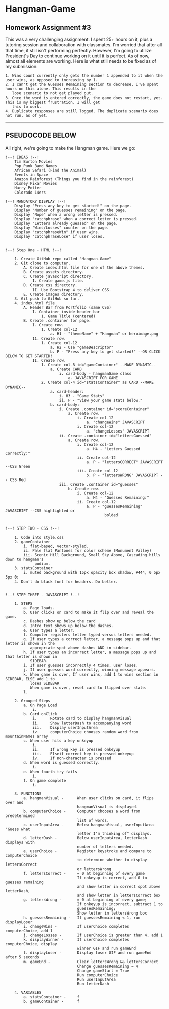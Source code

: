 # Hangman-Game
Homework Assignment #3
---
This was a very challenging assignment. I spent 25+ hours on it, plus a tutoring session and collaboration with classmates. I'm worried that after all that time, it still isn't performing perfectly. However, I'm going to utilize President's Day to continue working on it until it is perfect. As of now, almost all elements are working. Here is what still needs to be fixed as of my submission:

    1. Wins count currently only gets the number 1 appended to it when the user wins, as opposed to increasing by 1.
    2. I can't get the Guesses Remaining section to decrease. I've spent hours on this alone. This results in the
       lose scenario to not get played out. 
    3. Once the word is entered correctly, the game does not restart, yet. This is my biggest frustration. I will get
       this to work.
    4. Duplicate responses are still logged. The duplicate scenario does not run, as of yet.

---
PSEUDOCODE BELOW
---

All right, we're going to make the Hangman game. Here we go:

    !--! IDEAS !--!
        Tim Burton Movies
        Pop Punk Band Names
        African Safari (Find the Animal)
        Events in Space
        Amazon Rainforest (Things you find in the rainforest)
        Disney Pixar Movies
        Harry Potter
        Colorado 14ers
    
    !--! MANDATORY DISPLAY !--!
        Display "Press any key to get started!" on the page.
        Display "Number of guesses remaining" on the page.
        Display "Nope" when a wrong letter is pressed.
        Display "catchphrase" when a correct letter is pressed.
        Display "Letters already guessed" on the page.
        Display "Wins/Losses" counter on the page.
        Display "catchphraseWin" if user wins.
        Display "catchphraseLose" if user loses.


    !--! Step One - HTML !--! 
        
        1. Create GitHub repo called "Hangman-Game"
        2. Git clone to computer.
            A. Create index.html file for one of the above themes.
            B. Create assets directory.
            C. Create javascript directory.
                I. Create game.js file.
            D. Create css directory.
                II. Use Bootstrap 4 to deliver CSS.
            E. Create images directory.
        3. Git push to GitHub so far.
        4. index.html file
            A. Header Bar from Portfolio (same CSS)
                I. Container inside header bar
                    1. Game Title (centered)
            B. Create .container for page.
                I. Create row.
                    1. Create col-12
                        a. H1 - "themeName" + "Hangman" or heroimage.png
                11. Create row.
                    1. Create col-12
                        a. H2 - Use "gameDescriptor"
                        b. P - "Press any key to get started!" --OR CLICK BELOW TO GET STARTED!
                II. Create row.
                    1. Create col-8 id="gameContainer" --MAKE DYNAMIC--
                        a. Create CARD
                            i. card-body - hangmanGame class
                                a. JAVASCRIPT FOR GAME
                    2. Create col-4 id="statsContainer" as CARD --MAKE DYNAMIC--
                        a. card-header:
                            i. H3 - "Game Stats"
                            ii. P - "View your game stats below."
                        b. card-body:
                            i. Create .container id="scoreContainer"
                                a. Create row.
                                    i. Create col-12
                                        a. "changeWins" JAVASCRIPT
                                    i. Create col-12
                                        a. "changeLosses" JAVASCRIPT
                            ii. Create .container id="lettersGuessed"
                                a. Create row.
                                    i. Create col-12
                                        a. H4 - "Letters Guessed Correctly:"
                                    ii. Create col-12
                                        a. P - "lettersCORRECT" JAVASCRIPT --CSS Green
                                    iii. Create col-12
                                        b. P - "lettersWRONG" JAVASCRIPT -- CSS Red
                            iii. Create .container id="guesses"
                                b. Create row.
                                    i. Create col-12
                                        a. H4 - "Guesses Remaining:"
                                    ii. Create col-12
                                        a. P - "guessesRemaining" JAVASCRIPT --CSS highlighted or 
                                                bolded
            
        
    !--! STEP TWO - CSS !--!
        
        1. Code into style.css 
        2. gameContainer
            i. flat-based, vector-styled.
            ii. Pale flat Pantones for color scheme (Monument Valley)
            iii. Scenic Hill Background, Small Sky Above, Cascading hills down to hangman's 
                 podium.
        3. statsContainer
            i. muted background with 15px opacity box shadow, #444, 0 5px 5px 0;
        4. Don't do black font for headers. Do better.
    
    
    !--! STEP THREE - JAVASCRIPT !--!
    
        1. STEPS
            a. Page loads.
            b. User clicks on card to make it flip over and reveal the game.
            c. Dashes show up below the card
            d. Intro text shows up below the dashes.
            e. User types a letter.
            f. Computer registers letter typed versus letters needed.
            g. If user types a correct letter, a message pops up and that letter is shown in the 
               appropriate spot above dashes AND in sidebar.
            h. If user types an incorrect letter, a message pops up and that letter is shown in 
               SIDEBAR.
            i. If user guesses incorrectly 4 times, user loses.
            j. If user guesses word correctly, winning message appears.
            k. When game is over, If user wins, add 1 to wins section in SIDEBAR, ELSE add 1 to 
               loses SIDEBAR
               When game is over, reset card to flipped over state.
            l. 
        
        2. Grouped Steps
            a. On Page Load
                i.
            b. Card onClick
                i.      Rotate card to display hangmanVisual 
                ii.     Show letterDash to accompanying word
                iii.    Display userInputArea
                iv.     computerChoice chooses random word from mountainNames array
            c. When user hits a key onkeyup
                i. 
                ii.     If wrong key is pressed onkeyup
                iii.    Elseif correct key is pressed onkeyup
                iv.     If non-character is pressed
            d. When word is guessed correctly.
                i.
            e. When fourth try fails
                i.
            f. On game complete
                i. 

        3. FUNCTIONS
            a. hangmanVisual -      When user clicks on card, it flips over and 
                                    hangmanVisual is displayed.
            b. computerChoice -     Computer chooses a word from predetermined 
                                    list of words.
            c. userInputArea -      Below hangmanVisual, userInputArea "Guess what 
                                    letter I'm thinking of" displays.
            d. letterDash -         Below userInputArea, letterDash displays with 
                                    number of letters needed.
            e. userChoice -         Register keystroke and compare to computerChoice
                                    to determine whether to display lettersCorrect
                                    or lettersWrong
            f. lettersCorrect -     = 0 at beginning of every game
                                    If onkeyup is correct, add 0 to guesses remaining
                                    and show letter in correct spot above letterDash,
                                    and show letter in lettersCorrect box
            g. lettersWrong -       = 0 at beginning of every game;
                                    If onkeyup is incorrect, subtract 1 to
                                    guessesRemaining;
                                    Show letter in lettersWrong box
            h. guessesRemaining -   If guessesRemaining < 1, run displayLoser
            i. changeWins -         If userChoice completes computerChoice, add 1
            j. changeLosses -       If userChoice is greater than 4, add 1
            k. displayWinner -      If userChoice completes computerChoice, display
                                    winner GIF and run gameEnd
            l. displayLoser -       Display loser GIF and run gameEnd after 5 seconds
            m. gameEnd -            Clear lettersWrong && lettersCorrect
                                    Change guessesRemaining = 4
                                    Change gameStart = True
                                    Run computerChoice
                                    Run userInputArea
                                    Run letterDash

        4. VARIABLES
            a. statsContainer -     f
            b. gameContainer -      f